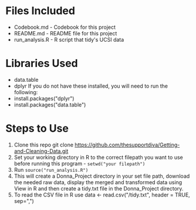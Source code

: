 Files Included
=======================
- Codebook.md - Codebook for this project
- README.md - README file for this project
- run_analysis.R - R script that tidy's UCSI data

Libraries Used
=======================
- data.table
- dplyr
If you do not have these installed, you will need to run the following:
- install.packages("dplyr")
- install.packages("data.table")

Steps to Use
=======================
1. Clone this repo git clone https://github.com/thesupportdiva/Getting-and-Cleaning-Data.git
2. Set your working directory in R to the correct filepath you want to use before running this program - ```setwd("your filepath")```
2. Run ```source("run_analysis.R")```
3. This will create a Donna_Project directory in your set file path, download the needed raw data, display the merged and transformed data using View in R and then create a tidy.txt file in the Donna_Project directory.
4. To read the CSV file in R use data <- read.csv("<filepath>/tidy.txt", header = TRUE, sep=",")
